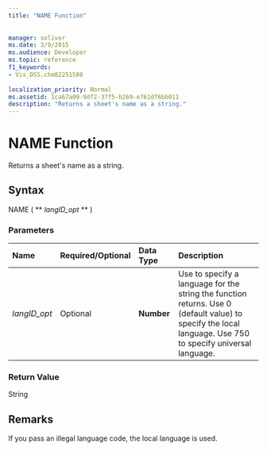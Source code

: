 ```yaml
---
title: "NAME Function"
 
 
manager: soliver
ms.date: 3/9/2015
ms.audience: Developer
ms.topic: reference
f1_keywords:
- Vis_DSS.chm82251580
 
localization_priority: Normal
ms.assetid: 1ca67a09-9df2-37f5-b269-e761d76bb011
description: "Returns a sheet's name as a string."
---
```


# NAME Function

Returns a sheet's name as a string.
  
## Syntax

NAME ( ** *langID_opt* ** ) 
  
### Parameters

|**Name**|**Required/Optional**|**Data Type**|**Description**|
|:-----|:-----|:-----|:-----|
| _langID_opt_ <br/> |Optional  <br/> |**Number** <br/> |Use to specify a language for the string the function returns. Use 0 (default value) to specify the local language. Use 750 to specify universal language.  <br/> |
   
### Return Value

String
  
## Remarks

If you pass an illegal language code, the local language is used. 
  

